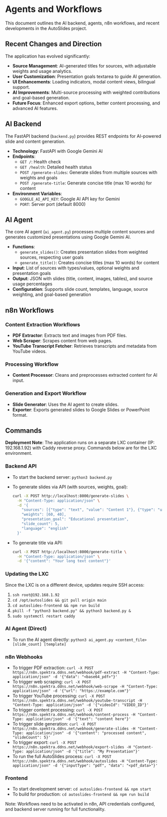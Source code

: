 # Agents and Workflows

This document outlines the AI backend, agents, n8n workflows, and recent developments in the AutoSlides project.

## Recent Changes and Direction

The application has evolved significantly:
- **Source Management**: AI-generated titles for sources, with adjustable weights and usage analytics.
- **User Customization**: Presentation goals textarea to guide AI generation.
- **UI Enhancements**: Loading indicators, modal content views, bilingual support.
- **AI Improvements**: Multi-source processing with weighted contributions and goal-based generation.
- **Future Focus**: Enhanced export options, better content processing, and advanced AI features.

## AI Backend

The FastAPI backend (`backend.py`) provides REST endpoints for AI-powered slide and content generation.

- **Technology**: FastAPI with Google Gemini AI
- **Endpoints**:
  - `GET /`: Health check
  - `GET /health`: Detailed health status
  - `POST /generate-slides`: Generate slides from multiple sources with weights and goals
  - `POST /generate-title`: Generate concise title (max 10 words) for content
- **Environment Variables**:
  - `GOOGLE_AI_API_KEY`: Google AI API key for Gemini
  - `PORT`: Server port (default 8000)

## AI Agent

The core AI agent (`ai_agent.py`) processes multiple content sources and generates customized presentations using Google Gemini AI.

- **Functions**:
  - `generate_slides()`: Creates presentation slides from weighted sources, respecting user goals
  - `generate_title()`: Creates concise titles (max 10 words) for content
- **Input**: List of sources with types/values, optional weights and presentation goals
- **Output**: JSON with slides (title, content, images, tables), and source usage percentages
- **Configuration**: Supports slide count, templates, language, source weighting, and goal-based generation

## n8n Workflows

### Content Extraction Workflows

- **PDF Extractor**: Extracts text and images from PDF files.
- **Web Scraper**: Scrapes content from web pages.
- **YouTube Transcript Fetcher**: Retrieves transcripts and metadata from YouTube videos.

### Processing Workflow

- **Content Processor**: Cleans and preprocesses extracted content for AI input.

### Generation and Export Workflow

- **Slide Generator**: Uses the AI agent to create slides.
- **Exporter**: Exports generated slides to Google Slides or PowerPoint format.

## Commands

**Deployment Note**: The application runs on a separate LXC container (IP: 192.168.1.92) with Caddy reverse proxy. Commands below are for the LXC environment.

### Backend API
- To start the backend server: `python3 backend.py`
- To generate slides via API (with sources, weights, goal):
  ```bash
  curl -X POST http://localhost:8000/generate-slides \
    -H "Content-Type: application/json" \
    -d '{
      "sources": [{"type": "text", "value": "Content 1"}, {"type": "url", "value": "https://example.com"}],
      "weights": [60, 40],
      "presentation_goal": "Educational presentation",
      "slide_count": 5,
      "language": "english"
    }'
  ```

- To generate title via API:
  ```bash
  curl -X POST http://localhost:8000/generate-title \
    -H "Content-Type: application/json" \
    -d '{"content": "Your long text content"}'
  ```

### Updating the LXC
Since the LXC is on a different device, updates require SSH access:
1. `ssh root@192.168.1.92`
2. `cd /opt/autoslides && git pull origin main`
3. `cd autoslides-frontend && npm run build`
4. `pkill -f "python3 backend.py" && python3 backend.py &`
5. `sudo systemctl restart caddy`

### AI Agent (Direct)
- To run the AI agent directly: `python3 ai_agent.py <content_file> [slide_count] [template]`

### n8n Webhooks
- To trigger PDF extraction: `curl -X POST https://n8n.spektra.ddns.net/webhook/pdf-extract -H "Content-Type: application/json" -d '{"data": "<base64_pdf>"}'`
- To trigger web scraping: `curl -X POST https://n8n.spektra.ddns.net/webhook/web-scrape -H "Content-Type: application/json" -d '{"url": "https://example.com"}'`
- To trigger YouTube processing: `curl -X POST https://n8n.spektra.ddns.net/webhook/youtube-transcript -H "Content-Type: application/json" -d '{"videoId": "VIDEO_ID"}'`
- To trigger content processing: `curl -X POST https://n8n.spektra.ddns.net/webhook/content-process -H "Content-Type: application/json" -d '{"text": "content here"}'`
- To trigger slide generation: `curl -X POST https://n8n.spektra.ddns.net/webhook/generate-slides -H "Content-Type: application/json" -d '{"content": "processed content", "slideCount": 5}'`
- To trigger export: `curl -X POST https://n8n.spektra.ddns.net/webhook/export-slides -H "Content-Type: application/json" -d '{"title": "My Presentation"}'`
- To run the full AutoSlides process: `curl -X POST https://n8n.spektra.ddns.net/webhook/autoslides -H "Content-Type: application/json" -d '{"inputType": "pdf", "data": "<pdf_data>"}'`

### Frontend
- To start development server: `cd autoslides-frontend && npm start`
- To build for production: `cd autoslides-frontend && npm run build`

Note: Workflows need to be activated in n8n, API credentials configured, and backend server running for full functionality.